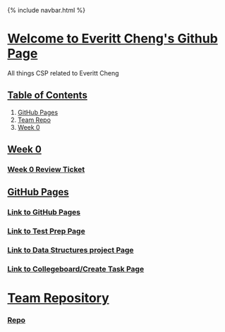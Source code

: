 {% include navbar.html %}


# <u> Welcome to Everitt Cheng's Github Page </u>
All things CSP related to Everitt Cheng

## <u> Table of Contents </u>
1. [GitHub Pages](https://github.com/Naevey/Tri-3-Everitt-Cheng/blob/main/README.md#github-pages)
2. [Team Repo](https://github.com/Naevey/Tri-3-Everitt-Cheng/blob/main/README.md#team-repository)
3. [Week 0 ](https://github.com/Naevey/Tri-3-Everitt-Cheng/blob/main/README.md#week-0)

## <u>Week 0</u>
### [Week 0 Review Ticket](https://github.com/NinjaBreadLord/Tri-3-Everitt-Cheng/issues/1)

## <u>GitHub Pages</u>

### [Link to GitHub Pages](https://ninjabreadlord.github.io/Tri-3-Everitt-Cheng)
### [Link to Test Prep Page](https://ninjabreadlord.github.io/Tri-3-Everitt-Cheng/testprep)
### [Link to Data Structures project Page](https://ninjabreadlord.github.io/Tri-3-Everitt-Cheng/datastructures)
### [Link to Collegeboard/Create Task Page](https://ninjabreadlord.github.io/Tri-3-Everitt-Cheng/collegeboard)

# <u> Team Repository</u>

### [Repo](https://github.com/NinjaBreadLord/grup-grass)


